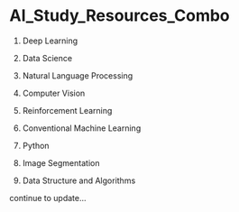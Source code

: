 # AI_Study_Resources_Combo

1. Deep Learning

2. Data Science

3. Natural Language Processing

4. Computer Vision

5. Reinforcement Learning

6. Conventional Machine Learning

7. Python

8. Image Segmentation

9. Data Structure and Algorithms

continue to update...
